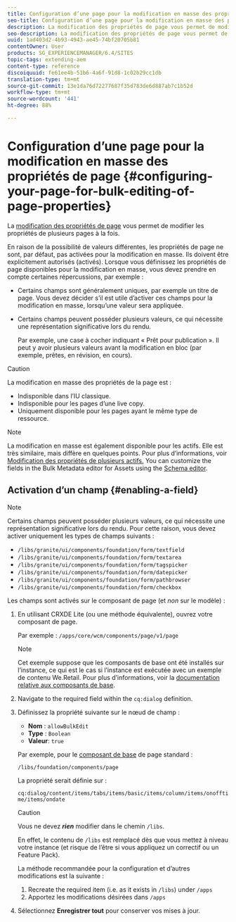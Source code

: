 ```yaml
---
title: Configuration d’une page pour la modification en masse des propriétés de page
seo-title: Configuration d’une page pour la modification en masse des propriétés de page
description: La modification des propriétés de page vous permet de modifier les propriétés de plusieurs pages à la fois
seo-description: La modification des propriétés de page vous permet de modifier les propriétés de plusieurs pages à la fois
uuid: 1ad403d2-4b93-4943-ae45-74bf20705b81
contentOwner: User
products: SG_EXPERIENCEMANAGER/6.4/SITES
topic-tags: extending-aem
content-type: reference
discoiquuid: fe61ee4b-51b6-4a6f-91d8-1c02b29cc1db
translation-type: tm+mt
source-git-commit: 13e1da76d72277687f35d783de6d887ab7c1b52d
workflow-type: tm+mt
source-wordcount: '441'
ht-degree: 88%

---
```



# Configuration d’une page pour la modification en masse des propriétés de page {#configuring-your-page-for-bulk-editing-of-page-properties}

La [modification des propriétés de page](/help/sites-authoring/editing-page-properties.md#from-the-sites-console-multiple-pages) vous permet de modifier les propriétés de plusieurs pages à la fois.

En raison de la possibilité de valeurs différentes, les propriétés de page ne sont, par défaut, pas activées pour la modification en masse. Ils doivent être explicitement autorisés (activés). Lorsque vous définissez les propriétés de page disponibles pour la modification en masse, vous devez prendre en compte certaines répercussions, par exemple :

* Certains champs sont généralement uniques, par exemple un titre de page. Vous devez décider s’il est utile d’activer ces champs pour la modification en masse, lorsqu’une valeur sera appliquée.
* Certains champs peuvent posséder plusieurs valeurs, ce qui nécessite une représentation significative lors du rendu.

   Par exemple, une case à cocher indiquant « Prêt pour publication ». Il peut y avoir plusieurs valeurs avant la modification en bloc (par exemple, prêtes, en révision, en cours).

>[!CAUTION]
>
>La modification en masse des propriétés de la page est :
>
>* Indisponible dans l’IU classique.
>* Indisponible pour les pages d’une live copy.
>* Uniquement disponible pour les pages ayant le même type de ressource.

>



>[!NOTE]
>
>La modification en masse est également disponible pour les actifs. Elle est très similaire, mais diffère en quelques points. Pour plus d’informations, voir [Modification des propriétés de plusieurs actifs.](/help/assets/managing-multiple-assets.md) You can customize the fields in the Bulk Metadata editor for Assets using the [Schema editor](/help/assets/metadata-schemas.md).

## Activation d’un champ {#enabling-a-field}

>[!NOTE]
>
>Certains champs peuvent posséder plusieurs valeurs, ce qui nécessite une représentation significative lors du rendu. Pour cette raison, vous devez activer uniquement les types de champs suivants :
>
>* `/libs/granite/ui/components/foundation/form/textfield`
>* `/libs/granite/ui/components/foundation/form/textarea`
>* `/libs/granite/ui/components/foundation/form/tagspicker`
>* `/libs/granite/ui/components/foundation/form/datepicker`
>* `/libs/granite/ui/components/foundation/form/pathbrowser`
>* `/libs/granite/ui/components/foundation/form/checkbox`

>



Les champs sont activés sur le composant de page (et *non* sur le modèle) :

1. En utilisant CRXDE Lite (ou une méthode équivalente), ouvrez votre composant de page.

   Par exemple : `/apps/core/wcm/components/page/v1/page`

   >[!NOTE]
   >
   >Cet exemple suppose que les composants de base ont été installés sur l’instance, ce qui est le cas si l’instance est exécutée avec un exemple de contenu We.Retail. Pour plus d’informations, voir la [documentation relative aux composants de base](https://docs.adobe.com/content/help/fr-FR/experience-manager-core-components/using/introduction.html).

1. Navigate to the required field within the `cq:dialog` definition.
1. Définissez la propriété suivante sur le nœud de champ :

   * **Nom** : `allowBulkEdit`
   * **Type** : `Boolean`
   * **Valeur**: `true`

   Par exemple, pour le [composant de base](/help/sites-authoring/default-components-foundation.md) de page standard :

   `/libs/foundation/components/page`

   La propriété serait définie sur :

   `cq:dialog/content/items/tabs/items/basic/items/column/items/onofftime/items/ondate`

   >[!CAUTION]
   >
   >Vous ne devez ***rien*** modifier dans le chemin `/libs`.
   >
   >En effet, le contenu de `/libs` est remplacé dès que vous mettez à niveau votre instance (et risque de l’être si vous appliquez un correctif ou un Feature Pack).
   >
   >La méthode recommandée pour la configuration et d’autres modifications est la suivante :
   >
   >    1. Recreate the required item (i.e. as it exists in `/libs`) under `/apps`
   >    1. Apportez les modifications désirées dans `/apps`


1. Sélectionnez **Enregistrer tout** pour conserver vos mises à jour.

